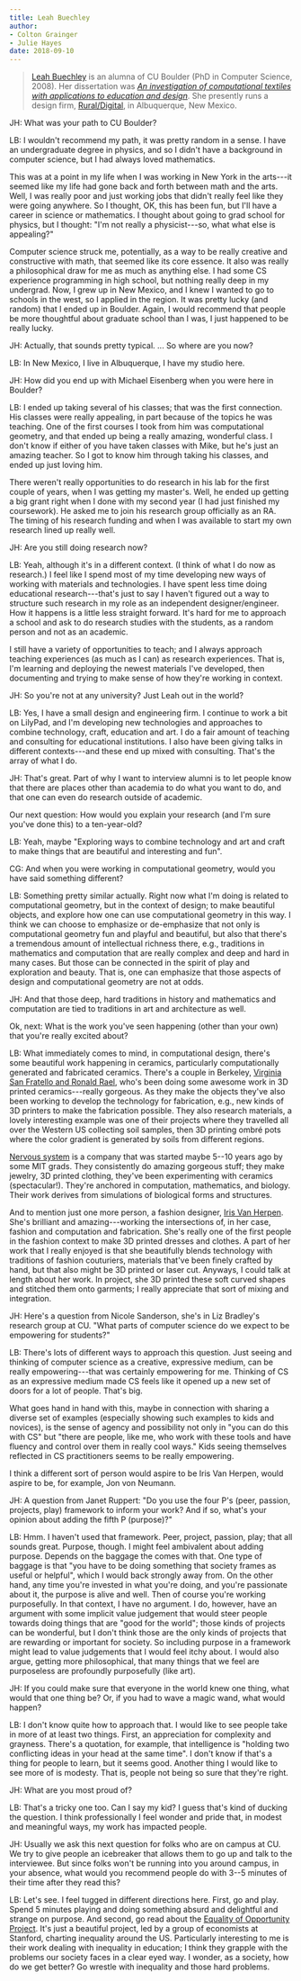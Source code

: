 ```yaml
---
title: Leah Buechley
author: 
- Colton Grainger
- Julie Hayes
date: 2018-09-10
---
```


> [Leah Buechley](http://leahbuechley.com/) is an alumna of CU Boulder (PhD in Computer Science, 2008). Her dissertation was *[An investigation of computational textiles with applications to education and design](http://www.cs.colorado.edu/events/defenses/2007-2008/buechley.html)*. She presently runs a design firm, [Rural/Digital](https://www.rural-digital.com/), in Albuquerque, New Mexico.

JH: What was your path to CU Boulder?

LB: I wouldn't recommend my path, it was pretty random in a sense. I have an undergraduate degree in physics, and so I didn't have a background in computer science, but I had always loved mathematics. 

This was at a point in my life when I was working in New York in the arts---it seemed like my life had gone back and forth between math and the arts. Well, I was really poor and just working jobs that didn't really feel like they were going anywhere. So I thought, OK, this has been fun, but I'll have a career in science or mathematics. I thought about going to grad school for physics, but I thought: "I'm not really a physicist---so, what what else is appealing?" 

Computer science struck me, potentially, as a way to be really creative and constructive with math, that seemed like its core essence. It also was really a philosophical draw for me as much as anything else. I had some CS experience programming in high school, but nothing really deep in my undergrad. Now, I grew up in New Mexico, and I knew I wanted to go to schools in the west, so I applied in the region. It was pretty lucky (and random) that I ended up in Boulder. Again, I would recommend that people be more thoughtful about graduate school than I was, I just happened to be really lucky.

JH: Actually, that sounds pretty typical. ... So where are you now?

LB: In New Mexico, I live in Albuquerque, I have my studio here.

JH: How did you end up with Michael Eisenberg when you were here in Boulder?

LB: I ended up taking several of his classes; that was the first connection. His classes were really appealing, in part because of the topics he was teaching. One of the first courses I took from him was computational geometry, and that ended up being a really amazing, wonderful class. I don't know if either of you have taken classes with Mike, but he's just an amazing teacher. So I got to know him through taking his classes, and ended up just loving him.

There weren't really opportunities to do research in his lab for the first couple of years, when I was getting my master's. Well, he ended up getting a big grant right when I done with my second year (I had just finished my coursework). He asked me to join his research group officially as an RA. The timing of his research funding and when I was available to start my own research lined up really well.


JH: Are you still doing research now?

LB: Yeah, although it's in a different context. (I think of what I do now as research.) I feel like I spend most of my time developing new ways of working with materials and technologies. I have spent less time doing educational research---that's just to say I haven't figured out a way to structure such research in my role as an independent designer/engineer. How it happens is a little less straight forward. It's hard for me to approach a school and ask to do research studies with the students, as a random person and not as an academic.

I still have a variety of opportunities to teach; and I always approach teaching experiences (as much as I can) as research experiences. That is, I'm learning and deploying the newest materials I've developed, then documenting and trying to make sense of how they're working in context. 

JH: So you're not at any university? Just Leah out in the world?

LB: Yes, I have a small design and engineering firm. I continue to work a bit on LilyPad, and I'm developing new technologies and approaches to combine technology, craft, education and art. I do a fair amount of teaching and consulting for educational institutions. I also have been giving talks in different contexts---and these end up mixed with consulting. That's the array of what I do.

JH: That's great. Part of why I want to interview alumni is to let people know that there are places other than academia to do what you want to do, and that one can even do research outside of academic.

Our next question: How would you explain your research (and I'm sure you've done this) to a ten-year-old?

LB: Yeah, maybe "Exploring ways to combine technology and art and craft to make things that are beautiful and interesting and fun".

CG: And when you were working in computational geometry, would you have said something different?

LB: Something pretty similar actually. Right now what I'm doing is related to computational geometry, but in the context of design; to make beautiful objects, and explore how one can use computational geometry in this way. I think we can choose to emphasize or de-emphasize that not only is computational geometry fun and playful and beautiful, but also that there's a tremendous amount of intellectual richness there, e.g., traditions in mathematics and computation that are really complex and deep and hard in many cases. But those can be connected in the spirit of play and exploration and beauty. That is, one can emphasize that those aspects of design and computational geometry are not at odds.

JH: And that those deep, hard traditions in history and mathematics and computation are tied to traditions in art and architecture as well.

Ok, next: What is the work you've seen happening (other than your own) that you're really excited about?

LB: What immediately comes to mind, in computational design, there's some beautiful work happening in ceramics, particularly computationally generated and fabricated ceramics. There's a couple in Berkeley, [Virginia San Fratello and Ronald Rael](https://emergingobjects.com), who's been doing some awesome work in 3D printed ceramics---really gorgeous. As they make the objects they've also been working to develop the technology for fabrication, e.g., new kinds of 3D printers to make the fabrication possible. They also research materials, a lovely interesting example was one of their projects where they travelled all over the Western US collecting soil samples, then 3D printing ombré pots where the color gradient is generated by soils from different regions. 

[Nervous system](https://n-e-r-v-o-u-s.com) is a company that was started maybe 5--10 years ago by some MIT grads. They consistently do amazing gorgeous stuff; they make jewelry, 3D printed clothing, they've been experimenting with ceramics (spectacular!). They're anchored in computation, mathematics, and biology. Their work derives from simulations of biological forms and structures.

And to mention just one more person, a fashion designer, [Iris Van Herpen](http://irisvanherpen.com/). She's brilliant and amazing---working the intersections of, in her case, fashion and computation and fabrication. She's really one of the first people in the fashion context to make 3D printed dresses and clothes. A part of her work that I really enjoyed is that she beautifully blends technology with traditions of fashion couturiers, materials that've been finely crafted by hand, but that also might be 3D printed or laser cut. Anyways, I could talk at length about her work. In project, she 3D printed these soft curved shapes and stitched them onto garments; I really appreciate that sort of mixing and integration.

JH: Here's a question from Nicole Sanderson, she's in Liz Bradley's research group at CU. "What parts of computer science do we expect to be empowering for students?"

LB: There's lots of different ways to approach this question. Just seeing and thinking of computer science as a creative, expressive medium, can be really empowering---that was certainly empowering for me. Thinking of CS as an expressive medium made CS feels like it opened up a new set of doors for a lot of people. That's big.

What goes hand in hand with this, maybe in connection with sharing a diverse set of examples (especially showing such examples to kids and novices), is the sense of agency and possibility not only in "you can do this with CS" but "there are people, like me, who work with these tools and have fluency and control over them in really cool ways." Kids seeing themselves reflected in CS practitioners seems to be really empowering. 

I think a different sort of person would aspire to be Iris Van Herpen, would aspire to be, for example, Jon von Neumann. 

JH: A question from Janet Ruppert: "Do you use the four P's (peer, passion, projects, play) framework to inform your work? And if so, what's your opinion about adding the fifth P (purpose)?"

LB: Hmm. I haven't used that framework. Peer, project, passion, play; that all sounds great. Purpose, though. I might feel ambivalent about adding purpose. Depends on the baggage the comes with that. One type of baggage is that "you have to be doing something that society frames as useful or helpful", which I would back strongly away from. On the other hand, any time you're invested in what you're doing, and you're passionate about it, the purpose is alive and well. Then of course you're working purposefully. In that context, I have no argument. I do, however, have an argument with some implicit value judgement that would steer people towards doing things that are "good for the world"; those kinds of projects can be wonderful, but I don't think those are the only kinds of projects that are rewarding or important for society. So including purpose in a framework might lead to value judgements that I would feel itchy about. I would also argue, getting more philosophical, that many things that we feel are purposeless are profoundly purposefully (like art).

JH: If you could make sure that everyone in the world knew one thing, what would that one thing be? Or, if you had to wave a magic wand, what would happen?

LB: I don't know quite how to approach that. I would like to see people take in more of at least two things. First, an appreciation for complexity and grayness. There's a quotation, for example, that intelligence is "holding two conflicting ideas in your head at the same time". I don't know if that's a thing for people to learn, but it seems good. Another thing I would like to see more of is modesty. That is, people not being so sure that they're right.

JH: What are you most proud of?

LB: That's a tricky one too. Can I say my kid? I guess that's kind of ducking the question. I think professionally I feel wonder and pride that, in modest and meaningful ways, my work has impacted people.

JH: Usually we ask this next question for folks who are on campus at CU. We try to give people an icebreaker that allows them to go up and talk to the interviewee. But since folks won't be running into you around campus, in your absence, what would you recommend people do with 3--5 minutes of their time after they read this?

LB: Let's see. I feel tugged in different directions here. First, go and play. Spend 5 minutes playing and doing something absurd and delightful and strange on purpose. And second, go read about the [Equality of Opportunity Project](http://equality-of-opportunity.org/). It's just a beautiful project, led by a group of economists at Stanford, charting inequality around the US. Particularly interesting to me is their work dealing with inequality in education; I think they grapple with the problems our society faces in a clear eyed way. I wonder, as a society, how do we get better? Go wrestle with inequality and those hard problems.
